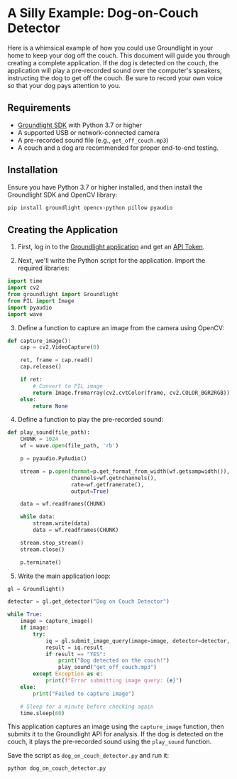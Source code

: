 # A Silly Example: Dog-on-Couch Detector

Here is a whimsical example of how you could use Groundlight in your home to keep your dog off the couch.  This document will guide you through creating a complete application. If the dog is detected on the couch, the application will play a pre-recorded sound over the computer's speakers, instructing the dog to get off the couch.  Be sure to record your own voice so that your dog pays attention to you.

## Requirements

- [Groundlight SDK](/docs/installation/) with Python 3.7 or higher
- A supported USB or network-connected camera
- A pre-recorded sound file (e.g., `get_off_couch.mp3`)
- A couch and a dog are recommended for proper end-to-end testing.

## Installation

Ensure you have Python 3.7 or higher installed, and then install the Groundlight SDK and OpenCV library:

```bash
pip install groundlight opencv-python pillow pyaudio
```

## Creating the Application

1. First, log in to the [Groundlight application](https://app.groundlight.ai) and get an [API Token](api-tokens).

2. Next, we'll write the Python script for the application. Import the required libraries:

```python notest
import time
import cv2
from groundlight import Groundlight
from PIL import Image
import pyaudio
import wave
```

3. Define a function to capture an image from the camera using OpenCV:

```python
def capture_image():
    cap = cv2.VideoCapture(0)

    ret, frame = cap.read()
    cap.release()

    if ret:
        # Convert to PIL image
        return Image.fromarray(cv2.cvtColor(frame, cv2.COLOR_BGR2RGB))
    else:
        return None
```

4. Define a function to play the pre-recorded sound:

```python
def play_sound(file_path):
    CHUNK = 1024
    wf = wave.open(file_path, 'rb')

    p = pyaudio.PyAudio()

    stream = p.open(format=p.get_format_from_width(wf.getsampwidth()),
                    channels=wf.getnchannels(),
                    rate=wf.getframerate(),
                    output=True)

    data = wf.readframes(CHUNK)

    while data:
        stream.write(data)
        data = wf.readframes(CHUNK)

    stream.stop_stream()
    stream.close()

    p.terminate()
```

5. Write the main application loop:

```python notest
gl = Groundlight()

detector = gl.get_detector("Dog on Couch Detector")

while True:
    image = capture_image()
    if image:
        try:
            iq = gl.submit_image_query(image=image, detector=detector, wait=60)
            result = iq.result
            if result == "YES":
                print("Dog detected on the couch!")
                play_sound("get_off_couch.mp3")
        except Exception as e:
            print(f"Error submitting image query: {e}")
    else:
        print("Failed to capture image")

    # Sleep for a minute before checking again
    time.sleep(60)
```

This application captures an image using the `capture_image` function, then submits it to the Groundlight API for analysis. If the dog is detected on the couch, it plays the pre-recorded sound using the `play_sound` function.

Save the script as `dog_on_couch_detector.py` and run it:

```bash
python dog_on_couch_detector.py
```

